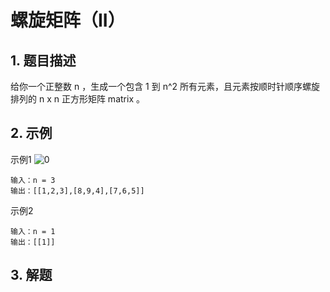 # 螺旋矩阵（II）

## 1. 题目描述
给你一个正整数 n ，生成一个包含 1 到 n^2 所有元素，且元素按顺时针顺序螺旋排列的 n x n 正方形矩阵 matrix 。

## 2. 示例
示例1
![0](https://assets.leetcode.com/uploads/2020/11/13/spiraln.jpg)
```
输入：n = 3
输出：[[1,2,3],[8,9,4],[7,6,5]]
```

示例2
```
输入：n = 1
输出：[[1]]
```

## 3. 解题

